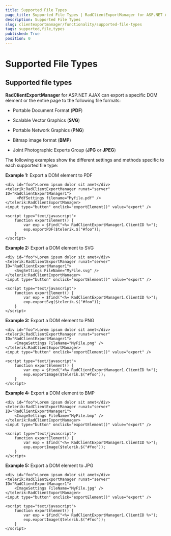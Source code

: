 ```yaml
---
title: Supported File Types
page_title: Supported File Types | RadClientExportManager for ASP.NET AJAX Documentation
description: Supported File Types
slug: clientexportmanager/functionality/supported-file-types
tags: supported,file,types
published: True
position: 0
---
```


# Supported File Types



## Supported file types

**RadClientExportManager** for ASP.NET AJAX can export a specific DOM element or the entire page to the following file formats:

* Portable Document Format (**PDF**)

* Scalable Vector Graphics (**SVG**)

* Portable Network Graphics (**PNG**)

* Bitmap image format (**BMP**)

* Joint Photographic Experts Group (**JPG** or **JPEG**)

The following examples show the different settings and methods specific to each supported file type:

**Example 1:** Export a DOM element to PDF

````ASPNET
<div id="foo">Lorem ipsum dolor sit amet</div>
<telerik:RadClientExportManager runat="server" ID="RadClientExportManager1">
	 <PdfSettings filename="Myfile.pdf" />
</telerik:RadClientExportManager>
<input type="button" onclick="exportElement()" value="export" />

<script type="text/javascript">
	function exportElement() {
		var exp = $find("<%= RadClientExportManager1.ClientID %>");
		exp.exportPDF($telerik.$("#foo"));
	}
</script>
````



**Example 2:** Export a DOM element to SVG

````ASPNET
<div id="foo">Lorem ipsum dolor sit amet</div>
<telerik:RadClientExportManager runat="server" ID="RadClientExportManager1">
	<SvgSettings FileName="MyFile.svg" />
</telerik:RadClientExportManager>
<input type="button" onclick="exportElement()" value="export" />

<script type="text/javascript">
	function exportElement() {
		var exp = $find("<%= RadClientExportManager1.ClientID %>");
		exp.exportSvg($telerik.$("#foo"));
	}
</script>
````



**Example 3:** Export a DOM element to PNG

````ASPNET
<div id="foo">Lorem ipsum dolor sit amet</div>
<telerik:RadClientExportManager runat="server" ID="RadClientExportManager1">
	<ImageSettings FileName="MyFile.png" />
</telerik:RadClientExportManager>
<input type="button" onclick="exportElement()" value="export" />

<script type="text/javascript">
	function exportElement() {
		var exp = $find("<%= RadClientExportManager1.ClientID %>");
		exp.exportImage($telerik.$("#foo"));
	}
</script>
````



**Example 4:** Export a DOM element to BMP

````ASPNET
<div id="foo">Lorem ipsum dolor sit amet</div>
<telerik:RadClientExportManager runat="server" ID="RadClientExportManager1">
	<ImageSettings FileName="MyFile.bmp" />
</telerik:RadClientExportManager>
<input type="button" onclick="exportElement()" value="export" />

<script type="text/javascript">
	function exportElement() {
		var exp = $find("<%= RadClientExportManager1.ClientID %>");
		exp.exportImage($telerik.$("#foo"));
	}
</script>
````



**Example 5:** Export a DOM element to JPG

````ASPNET
<div id="foo">Lorem ipsum dolor sit amet</div>
<telerik:RadClientExportManager runat="server" ID="RadClientExportManager1">
	<ImageSettings FileName="MyFile.jpg" />
</telerik:RadClientExportManager>
<input type="button" onclick="exportElement()" value="export" />

<script type="text/javascript">
	function exportElement() {
		var exp = $find("<%= RadClientExportManager1.ClientID %>");
		exp.exportImage($telerik.$("#foo"));
	}
</script>
````


